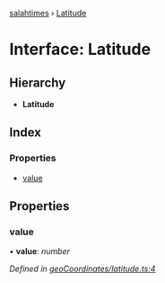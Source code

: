[salahtimes](../README.md) › [Latitude](latitude.md)

# Interface: Latitude

## Hierarchy

* **Latitude**

## Index

### Properties

* [value](latitude.md#value)

## Properties

###  value

• **value**: *number*

*Defined in [geoCoordinates/latitude.ts:4](https://github.com/doniseferi/salahtimes/blob/5b1dd82/src/geoCoordinates/latitude.ts#L4)*
